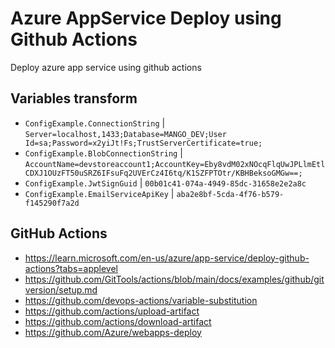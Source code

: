 # Azure AppService Deploy using Github Actions

Deploy azure app service using github actions

## Variables transform

- `ConfigExample.ConnectionString` | `Server=localhost,1433;Database=MANGO_DEV;User Id=sa;Password=x2yiJt!Fs;TrustServerCertificate=true;`
- `ConfigExample.BlobConnectionString` | `AccountName=devstoreaccount1;AccountKey=Eby8vdM02xNOcqFlqUwJPLlmEtlCDXJ1OUzFT50uSRZ6IFsuFq2UVErCz4I6tq/K1SZFPTOtr/KBHBeksoGMGw==;`
- `ConfigExample.JwtSignGuid` | `00b01c41-074a-4949-85dc-31658e2e2a8c`
- `ConfigExample.EmailServiceApiKey` | `aba2e8bf-5cda-4f76-b579-f145290f7a2d`

## GitHub Actions

- https://learn.microsoft.com/en-us/azure/app-service/deploy-github-actions?tabs=applevel
- https://github.com/GitTools/actions/blob/main/docs/examples/github/gitversion/setup.md
- https://github.com/devops-actions/variable-substitution
- https://github.com/actions/upload-artifact
- https://github.com/actions/download-artifact
- https://github.com/Azure/webapps-deploy
